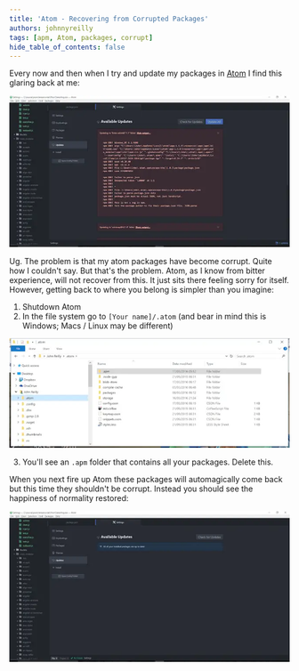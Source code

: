 ```yaml
---
title: 'Atom - Recovering from Corrupted Packages'
authors: johnnyreilly
tags: [apm, Atom, packages, corrupt]
hide_table_of_contents: false
---
```


Every now and then when I try and update my packages in [Atom](https://atom.io/) I find this glaring back at me:

![](Screenshot-2016-03-17-06.17.03.webp)

Ug. The problem is that my atom packages have become corrupt. Quite how I couldn't say. But that's the problem. Atom, as I know from bitter experience, will not recover from this. It just sits there feeling sorry for itself. However, getting back to where you belong is simpler than you imagine:

1. Shutdown Atom
2. In the file system go to `[Your name]/.atom` (and bear in mind this is Windows; Macs / Linux may be different)

![](Screenshot-2016-03-17-06.17.53.webp)

3. You'll see an `.apm` folder that contains all your packages. Delete this.

When you next fire up Atom these packages will automagically come back but this time they shouldn't be corrupt. Instead you should see the happiness of normality restored:

![](Screenshot-2016-03-17-06.23.18.webp)
